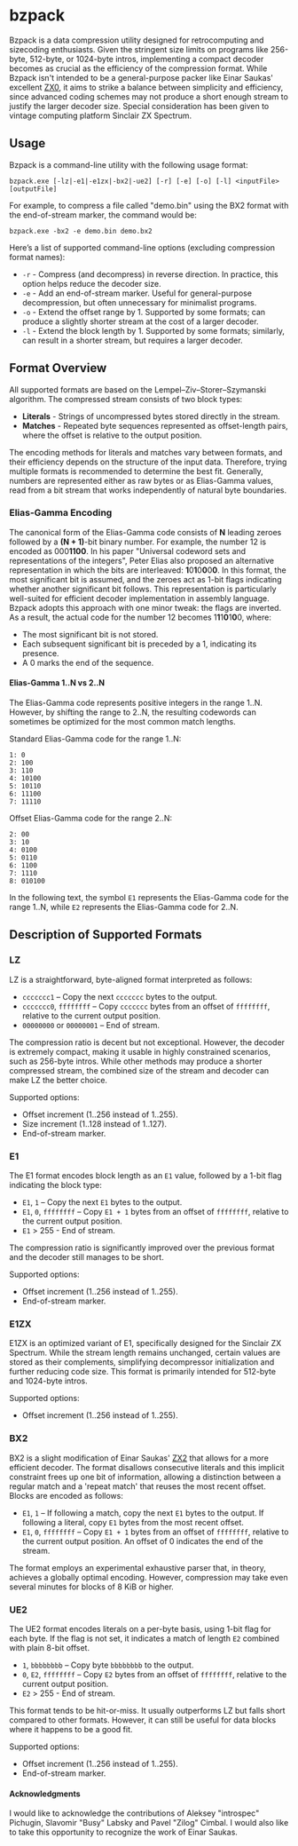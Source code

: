 # bzpack

Bzpack is a data compression utility designed for retrocomputing and sizecoding enthusiasts. Given the stringent size limits
on programs like 256-byte, 512-byte, or 1024-byte intros, implementing a compact decoder becomes as crucial as the efficiency
of the compression format. While Bzpack isn't intended to be a general-purpose packer like Einar Saukas' excellent
[ZX0](https://github.com/einar-saukas/ZX0), it aims to strike a balance between simplicity and efficiency, since advanced
coding schemes may not produce a short enough stream to justify the larger decoder size. Special consideration has been given
to vintage computing platform Sinclair ZX Spectrum.

## Usage

Bzpack is a command-line utility with the following usage format:

`bzpack.exe [-lz|-e1|-e1zx|-bx2|-ue2] [-r] [-e] [-o] [-l] <inputFile> [outputFile]`

For example, to compress a file called "demo.bin" using the BX2 format with the end-of-stream marker, the command would be:

`bzpack.exe -bx2 -e demo.bin demo.bx2`

Here’s a list of supported command-line options (excluding compression format names):

* `-r` - Compress (and decompress) in reverse direction. In practice, this option helps reduce the decoder size.
* `-e` - Add an end-of-stream marker. Useful for general-purpose decompression, but often unnecessary for minimalist programs.
* `-o` - Extend the offset range by 1. Supported by some formats; can produce a slightly shorter stream at the cost of a larger
decoder.
* `-l` - Extend the block length by 1. Supported by some formats; similarly, can result in a shorter stream, but requires a
larger decoder.

## Format Overview

All supported formats are based on the Lempel–Ziv–Storer–Szymanski algorithm. The compressed stream consists of two block types:

* **Literals** - Strings of uncompressed bytes stored directly in the stream.
* **Matches** - Repeated byte sequences represented as offset-length pairs, where the offset is relative to the output position.

The encoding methods for literals and matches vary between formats, and their efficiency depends on the structure of the input
data. Therefore, trying multiple formats is recommended to determine the best fit. Generally, numbers are represented either as
raw bytes or as Elias-Gamma values, read from a bit stream that works independently of natural byte boundaries.

### Elias-Gamma Encoding

The canonical form of the Elias-Gamma code consists of **N** leading zeroes followed by a **(N + 1)**-bit binary number. For
example, the number 12 is encoded as 000**1100**. In his paper "Universal codeword sets and representations of the integers",
Peter Elias also proposed an alternative representation in which the bits are interleaved: **1**0**1**0**0**0**0**. In this
format, the most significant bit is assumed, and the zeroes act as 1-bit flags indicating whether another significant bit
follows. This representation is particularly well-suited for efficient decoder implementation in assembly language. Bzpack
adopts this approach with one minor tweak: the flags are inverted. As a result, the actual code for the number 12 becomes
1**1**1**0**1**0**0, where:

* The most significant bit is not stored.
* Each subsequent significant bit is preceded by a 1, indicating its presence.
* A 0 marks the end of the sequence.

#### Elias-Gamma 1..N vs 2..N

The Elias-Gamma code represents positive integers in the range 1..N. However, by shifting the range to 2..N, the resulting
codewords can sometimes be optimized for the most common match lengths.

Standard Elias-Gamma code for the range 1..N:
```
1: 0
2: 100
3: 110
4: 10100
5: 10110
6: 11100
7: 11110
```
Offset Elias-Gamma code for the range 2..N:
```
2: 00
3: 10
4: 0100
5: 0110
6: 1100
7: 1110
8: 010100
```
In the following text, the symbol `E1` represents the Elias-Gamma code for the range 1..N, while `E2` represents the
Elias-Gamma code for 2..N.

## Description of Supported Formats

### LZ

LZ is a straightforward, byte-aligned format interpreted as follows:

* `ccccccc1` – Copy the next `ccccccc` bytes to the output.
* `ccccccc0`, `ffffffff` – Copy `ccccccc` bytes from an offset of `ffffffff`, relative to the current output position.
* `00000000` or `00000001` – End of stream.

The compression ratio is decent but not exceptional. However, the decoder is extremely compact, making it usable in highly
constrained scenarios, such as 256-byte intros. While other methods may produce a shorter compressed stream, the combined size
of the stream and decoder can make LZ the better choice.

Supported options:

* Offset increment (1..256 instead of 1..255).
* Size increment (1..128 instead of 1..127).
* End-of-stream marker.

### E1

The E1 format encodes block length as an `E1` value, followed by a 1-bit flag indicating the block type:

* `E1`, `1` – Copy the next `E1` bytes to the output.
* `E1`, `0`, `ffffffff` – Copy `E1 + 1` bytes from an offset of `ffffffff`, relative to the current output position.
* `E1` > 255 - End of stream.

The compression ratio is significantly improved over the previous format and the decoder still manages to be short.

Supported options:

* Offset increment (1..256 instead of 1..255).
* End-of-stream marker.

### E1ZX

E1ZX is an optimized variant of E1, specifically designed for the Sinclair ZX Spectrum. While the stream length remains
unchanged, certain values are stored as their complements, simplifying decompressor initialization and further reducing code
size. This format is primarily intended for 512-byte and 1024-byte intros.

Supported options:

* Offset increment (1..256 instead of 1..255).

### BX2

BX2 is a slight modification of Einar Saukas' [ZX2](https://github.com/einar-saukas/ZX2) that allows for a more efficient
decoder. The format disallows consecutive literals and this implicit constraint frees up one bit of information, allowing
a distinction between a regular match and a 'repeat match' that reuses the most recent offset. Blocks are encoded as follows:

* `E1`, `1` – If following a match, copy the next `E1` bytes to the output. If following a literal, copy `E1` bytes from the
most recent offset.
* `E1`, `0`, `ffffffff` – Copy `E1 + 1` bytes from an offset of `ffffffff`, relative to the current output position.
An offset of 0 indicates the end of the stream.

The format employs an experimental exhaustive parser that, in theory, achieves a globally optimal encoding. However,
compression may take even several minutes for blocks of 8 KiB or higher.

### UE2

The UE2 format encodes literals on a per-byte basis, using 1-bit flag for each byte. If the flag is not set, it indicates
a match of length `E2` combined with plain 8-bit offset.

* `1`, `bbbbbbbb` – Copy byte `bbbbbbbb` to the output.
* `0`, `E2`, `ffffffff` – Copy `E2` bytes from an offset of `ffffffff`, relative to the current output position.
* `E2` > 255 - End of stream.

This format tends to be hit-or-miss. It usually outperforms LZ but falls short compared to other formats. However, it can still
be useful for data blocks where it happens to be a good fit.

Supported options:

* Offset increment (1..256 instead of 1..255).
* End-of-stream marker.

#### Acknowledgments

I would like to acknowledge the contributions of Aleksey "introspec" Pichugin, Slavomir "Busy" Labsky and
Pavel "Zilog" Cimbal. I would also like to take this opportunity to recognize the work of Einar Saukas.

